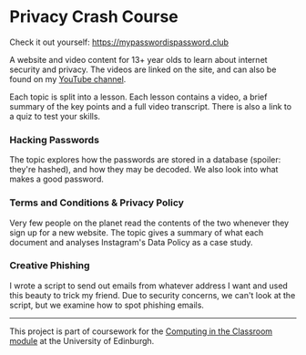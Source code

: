 # Privacy Crash Course

Check it out yourself: https://mypasswordispassword.club

A website and video content for 13+ year olds to learn about internet security and privacy. The videos are linked on the site, and can also be found on my [YouTube channel](https://youtube.com/c/elenalape).

Each topic is split into a lesson. Each lesson contains a video, a brief summary of the key points and a full video transcript. There is also a link to a quiz to test your skills.

### Hacking Passwords

The topic explores how the passwords are stored in a database (spoiler: they're hashed), and how they may be decoded. We also look into what makes a good password.

### Terms and Conditions & Privacy Policy

Very few people on the planet read the contents of the two whenever they sign up for a new website. The topic gives a summary of what each document and analyses Instagram's Data Policy as a case study.

### Creative Phishing

I wrote a script to send out emails from whatever address I want and used this beauty to trick my friend. Due to security concerns, we can't look at the script, but we examine how to spot phishing emails.

---

This project is part of coursework for the [Computing in the Classroom module](http://www.drps.ed.ac.uk/19-20/dpt/cxinfr10077.htm) at the University of Edinburgh.
